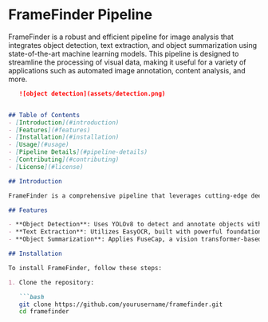 # FrameFinder Pipeline

FrameFinder is a robust and efficient pipeline for image analysis that integrates object detection, text extraction, and object summarization using state-of-the-art machine learning models. This pipeline is designed to streamline the processing of visual data, making it useful for a variety of applications such as automated image annotation, content analysis, and more.

```markdown
   ![object detection](assets/detection.png)


## Table of Contents
- [Introduction](#introduction)
- [Features](#features)
- [Installation](#installation)
- [Usage](#usage)
- [Pipeline Details](#pipeline-details)
- [Contributing](#contributing)
- [License](#license)

## Introduction

FrameFinder is a comprehensive pipeline that leverages cutting-edge deep learning models to perform complex image analysis tasks. By integrating advanced techniques in computer vision and natural language processing, FrameFinder is capable of detecting objects, extracting text, and summarizing visual content efficiently and accurately.

## Features

- **Object Detection**: Uses YOLOv8 to detect and annotate objects within an image.
- **Text Extraction**: Utilizes EasyOCR, built with powerful foundation models, to accurately extract text from detected regions.
- **Object Summarization**: Applies FuseCap, a vision transformer-based model, to generate summaries for each detected object.

## Installation

To install FrameFinder, follow these steps:

1. Clone the repository:

   ```bash
   git clone https://github.com/yourusername/framefinder.git
   cd framefinder
